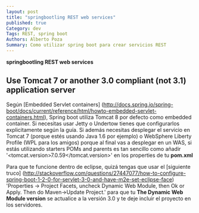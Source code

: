 ```yaml
---
layout: post
title: "springbootling REST web services"
published: true
Category: dev
Tags: REST, spring boot
Authors: Alberto Poza
Summary: Como utilizar spring boot para crear servicios REST
---
```

**springbootling REST web services**

## Use Tomcat 7 or another 3.0 compliant (not 3.1) application server
Según [Embedded Servlet containers] (http://docs.spring.io/spring-boot/docs/current/reference/html/howto-embedded-servlet-containers.html), Spring boot utiliza Tomcat 8 por defecto como embedded container. Si necesitas usar Jetty o Undertow tienes que configurarlos explicitamente según la guía. Si además necesitas desplegar el servicio en Tomcat 7 (porque estés usando Java 1.6 por ejemplo) o WebSphere Liberty Profile (WPL para los amigos) porque al final vas a desplegar en un WAS, si estás utilizando starters POMs and parents es tan sencillo como añadir '<tomcat.version>7.0.59</tomcat.version>' en los properties de tu __pom.xml__

Para que te funcione dentro de eclipse, quizá tengas que usar el [siguiente truco] (http://stackoverflow.com/questions/27447077/how-to-configure-spring-boot-1-2-0-for-servlet-3-0-and-have-m2e-set-eclipse-face) 'Properties -> Project Facets, uncheck Dynamic Web Module, then Ok or Apply. Then do Maven->Update Project.' para que tu __The Dynamic Web Module version__ se actualice a la versión 3.0 y te deje incluir el proyecto en los servidores.
